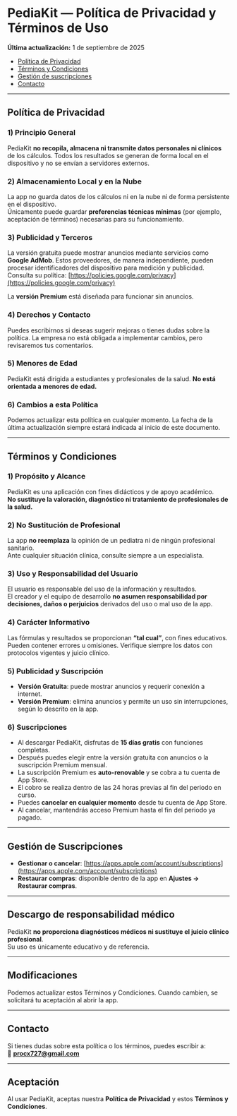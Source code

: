 # PediaKit — Política de Privacidad y Términos de Uso
**Última actualización:** 1 de septiembre de 2025

- [Política de Privacidad](#política-de-privacidad)
- [Términos y Condiciones](#términos-y-condiciones)
- [Gestión de suscripciones](#gestión-de-suscripciones)
- [Contacto](#contacto)

---

## Política de Privacidad

### 1) Principio General
PediaKit **no recopila, almacena ni transmite datos personales ni clínicos** de los cálculos. Todos los resultados se generan de forma local en el dispositivo y no se envían a servidores externos.

### 2) Almacenamiento Local y en la Nube
La app no guarda datos de los cálculos ni en la nube ni de forma persistente en el dispositivo.  
Únicamente puede guardar **preferencias técnicas mínimas** (por ejemplo, aceptación de términos) necesarias para su funcionamiento.

### 3) Publicidad y Terceros
La versión gratuita puede mostrar anuncios mediante servicios como **Google AdMob**. Estos proveedores, de manera independiente, pueden procesar identificadores del dispositivo para medición y publicidad.  
Consulta su política: [https://policies.google.com/privacy](https://policies.google.com/privacy)

La **versión Premium** está diseñada para funcionar sin anuncios.

### 4) Derechos y Contacto
Puedes escribirnos si deseas sugerir mejoras o tienes dudas sobre la política. La empresa no está obligada a implementar cambios, pero revisaremos tus comentarios.

### 5) Menores de Edad
PediaKit está dirigida a estudiantes y profesionales de la salud. **No está orientada a menores de edad.**

### 6) Cambios a esta Política
Podemos actualizar esta política en cualquier momento. La fecha de la última actualización siempre estará indicada al inicio de este documento.

---

## Términos y Condiciones

### 1) Propósito y Alcance
PediaKit es una aplicación con fines didácticos y de apoyo académico.  
**No sustituye la valoración, diagnóstico ni tratamiento de profesionales de la salud.**

### 2) No Sustitución de Profesional
La app **no reemplaza** la opinión de un pediatra ni de ningún profesional sanitario.  
Ante cualquier situación clínica, consulte siempre a un especialista.

### 3) Uso y Responsabilidad del Usuario
El usuario es responsable del uso de la información y resultados.  
El creador y el equipo de desarrollo **no asumen responsabilidad por decisiones, daños o perjuicios** derivados del uso o mal uso de la app.

### 4) Carácter Informativo
Las fórmulas y resultados se proporcionan **“tal cual”**, con fines educativos.  
Pueden contener errores u omisiones. Verifique siempre los datos con protocolos vigentes y juicio clínico.

### 5) Publicidad y Suscripción
- **Versión Gratuita**: puede mostrar anuncios y requerir conexión a internet.  
- **Versión Premium**: elimina anuncios y permite un uso sin interrupciones, según lo descrito en la app.

### 6) Suscripciones
- Al descargar PediaKit, disfrutas de **15 días gratis** con funciones completas.  
- Después puedes elegir entre la versión gratuita con anuncios o la suscripción Premium mensual.  
- La suscripción Premium es **auto-renovable** y se cobra a tu cuenta de App Store.  
- El cobro se realiza dentro de las 24 horas previas al fin del periodo en curso.  
- Puedes **cancelar en cualquier momento** desde tu cuenta de App Store.  
- Al cancelar, mantendrás acceso Premium hasta el fin del periodo ya pagado.

---

## Gestión de Suscripciones

- **Gestionar o cancelar**: [https://apps.apple.com/account/subscriptions](https://apps.apple.com/account/subscriptions)  
- **Restaurar compras**: disponible dentro de la app en **Ajustes → Restaurar compras**.

---

## Descargo de responsabilidad médico

PediaKit **no proporciona diagnósticos médicos ni sustituye el juicio clínico profesional**.  
Su uso es únicamente educativo y de referencia.

---

## Modificaciones

Podemos actualizar estos Términos y Condiciones. Cuando cambien, se solicitará tu aceptación al abrir la app.  

---

## Contacto
Si tienes dudas sobre esta política o los términos, puedes escribir a:  
📧 **procx727@gmail.com**

---

## Aceptación
Al usar PediaKit, aceptas nuestra **Política de Privacidad** y estos **Términos y Condiciones**.
